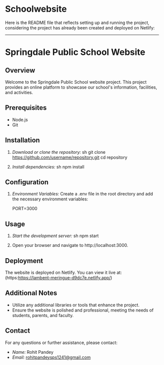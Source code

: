 # Schoolwebsite
Here is the  README file that reflects setting up and running the project, considering the project has already been created and deployed on Netlify:

---

# Springdale Public School Website

## Overview

Welcome to the Springdale Public School website project. This project provides an online platform to showcase our school's information, facilities, and activities.

## Prerequisites

- Node.js
- Git

## Installation

1. *Download or clone the repository:*
   sh
   git clone https://github.com/username/repository.git
   cd repository
   

2. *Install dependencies:*
   sh
   npm install
   

## Configuration

1. *Environment Variables:*
   Create a .env file in the root directory and add the necessary environment variables:
   
   PORT=3000
   

## Usage

1. *Start the development server:*
   sh
   npm start
   

2. Open your browser and navigate to http://localhost:3000.

## Deployment

The website is deployed on Netlify. You can view it live at:
(https:https://lambent-meringue-d9dc7e.netlify.app/)

## Additional Notes

- Utilize any additional libraries or tools that enhance the project.
- Ensure the website is polished and professional, meeting the needs of students, parents, and faculty.

## Contact

For any questions or further assistance, please contact:

- *Name:* Rohit Pandey
- *Email:* rohitpandeysps1241@gmail.com
